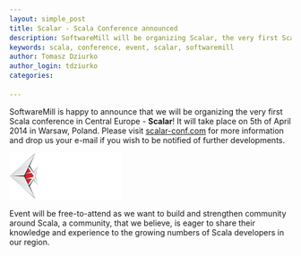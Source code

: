 ```yaml
---
layout: simple_post
title: Scalar - Scala Conference announced
description: SoftwareMill will be organizing Scalar, the very first Scala conference in Central Europe, held on 5th of April 2014 in Warsaw
keywords: scala, conference, event, scalar, softwaremill 
author: Tomasz Dziurko
author_login: tdziurko
categories:

---
```


SoftwareMill is happy to announce that we will be organizing the very first Scala conference in Central Europe - **Scalar**! It will take place on 5th of April 2014 in Warsaw, Poland. Please visit [scalar-conf.com](http://scalar-conf.com) for more information and drop us your e-mail if you wish to be notified of further developments.
 
![Scalar - Scala Conference in Central Europe](/img/uploads/2013/10/scalar-logo.png)


Event will be free-to-attend as we want to build and strengthen community around Scala, a community, that we believe, is eager to share their knowledge and experience to the growing numbers of Scala developers in our region.

